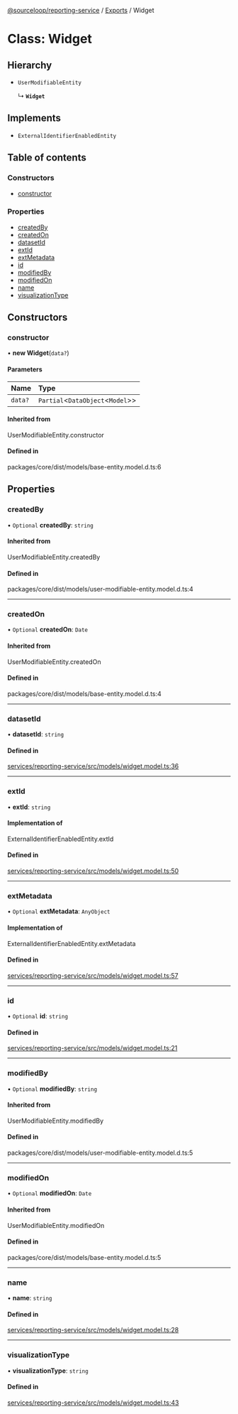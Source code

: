 [@sourceloop/reporting-service](../README.md) / [Exports](../modules.md) / Widget

# Class: Widget

## Hierarchy

- `UserModifiableEntity`

  ↳ **`Widget`**

## Implements

- `ExternalIdentifierEnabledEntity`

## Table of contents

### Constructors

- [constructor](Widget.md#constructor)

### Properties

- [createdBy](Widget.md#createdby)
- [createdOn](Widget.md#createdon)
- [datasetId](Widget.md#datasetid)
- [extId](Widget.md#extid)
- [extMetadata](Widget.md#extmetadata)
- [id](Widget.md#id)
- [modifiedBy](Widget.md#modifiedby)
- [modifiedOn](Widget.md#modifiedon)
- [name](Widget.md#name)
- [visualizationType](Widget.md#visualizationtype)

## Constructors

### constructor

• **new Widget**(`data?`)

#### Parameters

| Name | Type |
| :------ | :------ |
| `data?` | `Partial`<`DataObject`<`Model`\>\> |

#### Inherited from

UserModifiableEntity.constructor

#### Defined in

packages/core/dist/models/base-entity.model.d.ts:6

## Properties

### createdBy

• `Optional` **createdBy**: `string`

#### Inherited from

UserModifiableEntity.createdBy

#### Defined in

packages/core/dist/models/user-modifiable-entity.model.d.ts:4

___

### createdOn

• `Optional` **createdOn**: `Date`

#### Inherited from

UserModifiableEntity.createdOn

#### Defined in

packages/core/dist/models/base-entity.model.d.ts:4

___

### datasetId

• **datasetId**: `string`

#### Defined in

[services/reporting-service/src/models/widget.model.ts:36](https://github.com/sourcefuse/loopback4-microservice-catalog/blob/93a7f917/services/reporting-service/src/models/widget.model.ts#L36)

___

### extId

• **extId**: `string`

#### Implementation of

ExternalIdentifierEnabledEntity.extId

#### Defined in

[services/reporting-service/src/models/widget.model.ts:50](https://github.com/sourcefuse/loopback4-microservice-catalog/blob/93a7f917/services/reporting-service/src/models/widget.model.ts#L50)

___

### extMetadata

• `Optional` **extMetadata**: `AnyObject`

#### Implementation of

ExternalIdentifierEnabledEntity.extMetadata

#### Defined in

[services/reporting-service/src/models/widget.model.ts:57](https://github.com/sourcefuse/loopback4-microservice-catalog/blob/93a7f917/services/reporting-service/src/models/widget.model.ts#L57)

___

### id

• `Optional` **id**: `string`

#### Defined in

[services/reporting-service/src/models/widget.model.ts:21](https://github.com/sourcefuse/loopback4-microservice-catalog/blob/93a7f917/services/reporting-service/src/models/widget.model.ts#L21)

___

### modifiedBy

• `Optional` **modifiedBy**: `string`

#### Inherited from

UserModifiableEntity.modifiedBy

#### Defined in

packages/core/dist/models/user-modifiable-entity.model.d.ts:5

___

### modifiedOn

• `Optional` **modifiedOn**: `Date`

#### Inherited from

UserModifiableEntity.modifiedOn

#### Defined in

packages/core/dist/models/base-entity.model.d.ts:5

___

### name

• **name**: `string`

#### Defined in

[services/reporting-service/src/models/widget.model.ts:28](https://github.com/sourcefuse/loopback4-microservice-catalog/blob/93a7f917/services/reporting-service/src/models/widget.model.ts#L28)

___

### visualizationType

• **visualizationType**: `string`

#### Defined in

[services/reporting-service/src/models/widget.model.ts:43](https://github.com/sourcefuse/loopback4-microservice-catalog/blob/93a7f917/services/reporting-service/src/models/widget.model.ts#L43)

